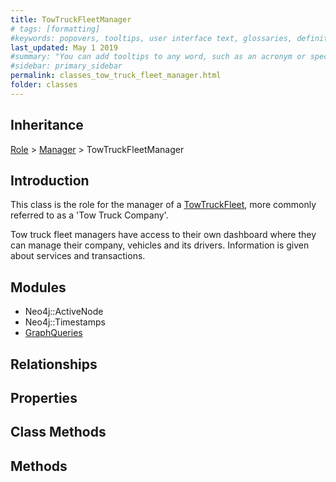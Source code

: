 ```yaml
---
title: TowTruckFleetManager
# tags: [formatting]
#keywords: popovers, tooltips, user interface text, glossaries, definitions
last_updated: May 1 2019
#summary: "You can add tooltips to any word, such as an acronym or specialized term. Tooltips work well for glossary definitions, because you don't have to keep repeating the definition, nor do you assume the reader already knows the word's meaning."
#sidebar: primary_sidebar
permalink: classes_tow_truck_fleet_manager.html
folder: classes
---
```


## Inheritance

[Role](/classes_role) > [Manager](/classes_manager) > TowTruckFleetManager

## Introduction

This class is the role for the manager of a [TowTruckFleet](/classes_tow_truck_fleet), more commonly referred to as a 'Tow Truck Company'.

Tow truck fleet managers have access to their own dashboard where they can manage their company, vehicles and its drivers. Information is given about services and transactions.

## Modules

* Neo4j::ActiveNode
* Neo4j::Timestamps
* [GraphQueries](/modules_graph_queries.html)

## Relationships

## Properties

## Class Methods

## Methods
